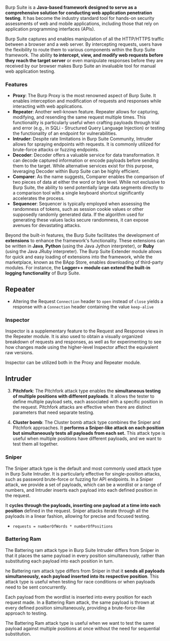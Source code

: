 Burp Suite is a **Java-based framework designed to serve as a comprehensive solution for conducting web application penetration testing**. It has become the industry standard tool for hands-on security assessments of web and mobile applications, including those that rely on application programming interfaces (APIs).

Burp Suite captures and enables manipulation of all the HTTP/HTTPS traffic between a browser and a web server. By intercepting requests, users have the flexibility to route them to various components within the Burp Suite framework. The ability **to intercept, view, and modify web requests before they reach the target server** or even manipulate responses before they are received by our browser makes Burp Suite an invaluable tool for manual web application testing.

### Features
- **Proxy**: The Burp Proxy is the most renowned aspect of Burp Suite. It enables interception and modification of requests and responses while interacting with web applications.
- **Repeater**: Another well-known feature. Repeater allows for capturing, modifying, and resending the same request multiple times. This functionality is particularly useful when crafting payloads through trial and error (e.g., in SQLi - Structured Query Language Injection) or testing the functionality of an endpoint for vulnerabilities.
- **Intruder**: Despite rate limitations in Burp Suite Community, Intruder allows for spraying endpoints with requests. It is commonly utilized for brute-force attacks or fuzzing endpoints.
- **Decoder**: Decoder offers a valuable service for data transformation. It can decode captured information or encode payloads before sending them to the target. While alternative services exist for this purpose, leveraging Decoder within Burp Suite can be highly efficient.
- **Comparer**: As the name suggests, Comparer enables the comparison of two pieces of data at either the word or byte level. While not exclusive to Burp Suite, the ability to send potentially large data segments directly to a comparison tool with a single keyboard shortcut significantly accelerates the process.
- **Sequencer**: Sequencer is typically employed when assessing the randomness of tokens, such as session cookie values or other supposedly randomly generated data. If the algorithm used for generating these values lacks secure randomness, it can expose avenues for devastating attacks.

Beyond the built-in features, the Burp Suite facilitates the development of **extensions** to enhance the framework's functionality. These extensions can be written in **Java**, **Python** (using the Java Jython interpreter), or **Ruby** (using the Java JRuby interpreter). The Burp Suite Extender module allows for quick and easy loading of extensions into the framework, while the marketplace, known as the BApp Store, enables downloading of third-party modules. For instance, the **Logger++ module can extend the built-in logging functionality** of Burp Suite.

## Repeater

- Altering the Request `Connection` header to `open` instead of `close` yields a response with a `Connection` header containing the value `keep-alive`

### Inspector

Inspector is a supplementary feature to the Request and Response views in the Repeater module. It is also used to obtain a visually organized breakdown of requests and responses, as well as for experimenting to see how changes made using the higher-level Inspector affect the equivalent raw versions.

Inspector can be utilized both in the Proxy and Repeater module.

## Intruder

3. **Pitchfork**: The Pitchfork attack type enables the **simultaneous testing of multiple positions with different payloads**. It allows the tester to define multiple payload sets, each associated with a specific position in the request. Pitchfork attacks are effective when there are distinct parameters that need separate testing.

4. **Cluster bomb**: The Cluster bomb attack type combines the Sniper and Pitchfork approaches. It **performs a Sniper-like attack on each position but simultaneously tests all payloads from each set.** This attack type is useful when multiple positions have different payloads, and we want to test them all together.

### Sniper

The Sniper attack type is the default and most commonly used attack type in Burp Suite Intruder. It is particularly effective for single-position attacks, such as password brute-force or fuzzing for API endpoints. In a Sniper attack, we provide a set of payloads, which can be a wordlist or a range of numbers, and Intruder inserts each payload into each defined position in the request.

It **cycles through the payloads, inserting one payload at a time into each position** defined in the request. Sniper attacks iterate through all the payloads in a linear fashion, allowing for precise and focused testing.

- `requests = numberOfWords * numberOfPositions`

### Battering Ram

The Battering ram attack type in Burp Suite Intruder differs from Sniper in that it places the same payload in every position simultaneously, rather than substituting each payload into each position in turn.

he Battering ram attack type differs from Sniper in that it **sends all payloads simultaneously, each payload inserted into its respective position**. This attack type is useful when testing for race conditions or when payloads need to be sent concurrently.

Each payload from the wordlist is inserted into every position for each request made. In a Battering Ram attack, the same payload is thrown at every defined position simultaneously, providing a brute-force-like approach to testing.

The Battering Ram attack type is useful when we want to test the same payload against multiple positions at once without the need for sequential substitution.


